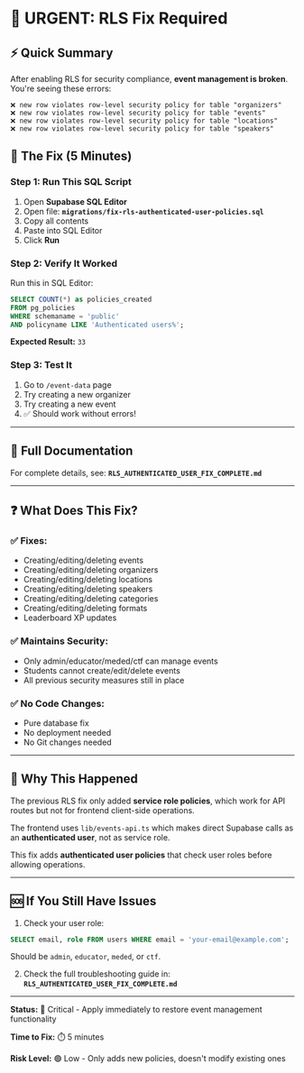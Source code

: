 # 🚨 URGENT: RLS Fix Required

## ⚡ Quick Summary

After enabling RLS for security compliance, **event management is broken**. You're seeing these errors:

```
❌ new row violates row-level security policy for table "organizers"
❌ new row violates row-level security policy for table "events"
❌ new row violates row-level security policy for table "locations"
❌ new row violates row-level security policy for table "speakers"
```

## 🔧 The Fix (5 Minutes)

### Step 1: Run This SQL Script

1. Open **Supabase SQL Editor**
2. Open file: **`migrations/fix-rls-authenticated-user-policies.sql`**
3. Copy all contents
4. Paste into SQL Editor
5. Click **Run**

### Step 2: Verify It Worked

Run this in SQL Editor:

```sql
SELECT COUNT(*) as policies_created 
FROM pg_policies 
WHERE schemaname = 'public' 
AND policyname LIKE 'Authenticated users%';
```

**Expected Result:** `33`

### Step 3: Test It

1. Go to `/event-data` page
2. Try creating a new organizer
3. Try creating a new event
4. ✅ Should work without errors!

---

## 📖 Full Documentation

For complete details, see: **`RLS_AUTHENTICATED_USER_FIX_COMPLETE.md`**

---

## ❓ What Does This Fix?

### ✅ Fixes:
- Creating/editing/deleting events
- Creating/editing/deleting organizers
- Creating/editing/deleting locations
- Creating/editing/deleting speakers
- Creating/editing/deleting categories
- Creating/editing/deleting formats
- Leaderboard XP updates

### ✅ Maintains Security:
- Only admin/educator/meded/ctf can manage events
- Students cannot create/edit/delete events
- All previous security measures still in place

### ✅ No Code Changes:
- Pure database fix
- No deployment needed
- No Git changes needed

---

## 🎯 Why This Happened

The previous RLS fix only added **service role policies**, which work for API routes but not for frontend client-side operations.

The frontend uses `lib/events-api.ts` which makes direct Supabase calls as an **authenticated user**, not as service role.

This fix adds **authenticated user policies** that check user roles before allowing operations.

---

## 🆘 If You Still Have Issues

1. Check your user role:
```sql
SELECT email, role FROM users WHERE email = 'your-email@example.com';
```
Should be `admin`, `educator`, `meded`, or `ctf`.

2. Check the full troubleshooting guide in: **`RLS_AUTHENTICATED_USER_FIX_COMPLETE.md`**

---

**Status:** 🔴 Critical - Apply immediately to restore event management functionality

**Time to Fix:** ⏱️ 5 minutes

**Risk Level:** 🟢 Low - Only adds new policies, doesn't modify existing ones



















